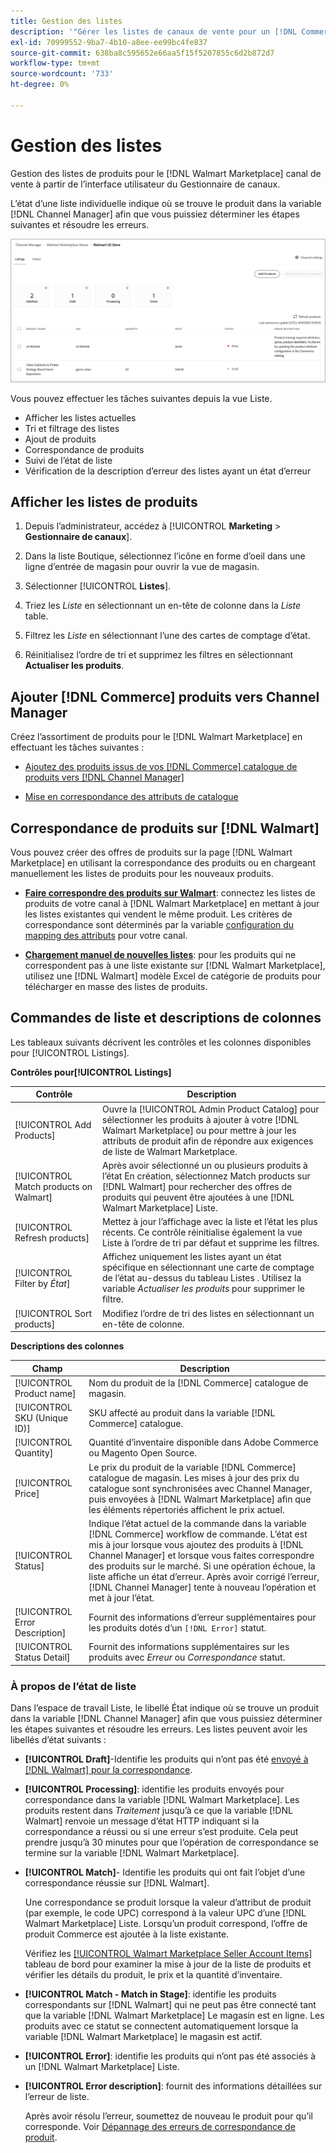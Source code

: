 ```yaml
---
title: Gestion des listes
description: '"Gérer les listes de canaux de vente pour un [!DNL Commerce] stocker avec le Gestionnaire de canaux pour Adobe Commerce et Magento Open Source."'
exl-id: 70999552-9ba7-4b10-a8ee-ee99bc4fe837
source-git-commit: 638ba8c595652e66aa5f15f5207855c6d2b872d7
workflow-type: tm+mt
source-wordcount: '733'
ht-degree: 0%

---
```


# Gestion des listes

Gestion des listes de produits pour le [!DNL Walmart Marketplace] canal de vente à partir de l’interface utilisateur du Gestionnaire de canaux.

L’état d’une liste individuelle indique où se trouve le produit dans la variable [!DNL Channel Manager] afin que vous puissiez déterminer les étapes suivantes et résoudre les erreurs.

![Page Listes d’un canal de vente connecté](assets/listings-dashboard-view.png)

Vous pouvez effectuer les tâches suivantes depuis la vue Liste.

* Afficher les listes actuelles
* Tri et filtrage des listes
* Ajout de produits
* Correspondance de produits
* Suivi de l’état de liste
* Vérification de la description d’erreur des listes ayant un état d’erreur

## Afficher les listes de produits

1. Depuis l’administrateur, accédez à [!UICONTROL **Marketing** > **Gestionnaire de canaux**].

1. Dans la liste Boutique, sélectionnez l’icône en forme d’oeil dans une ligne d’entrée de magasin pour ouvrir la vue de magasin.

1. Sélectionner [!UICONTROL **Listes**].

1. Triez les *Liste* en sélectionnant un en-tête de colonne dans la *Liste* table.

1. Filtrez les *Liste* en sélectionnant l’une des cartes de comptage d’état.

1. Réinitialisez l’ordre de tri et supprimez les filtres en sélectionnant **Actualiser les produits**.

## Ajouter [!DNL Commerce] produits vers Channel Manager

Créez l’assortiment de produits pour le [!DNL Walmart Marketplace] en effectuant les tâches suivantes :

* [Ajoutez des produits issus de vos [!DNL Commerce] catalogue de produits vers [!DNL Channel Manager]](add-products-to-channel-store.md)

* [Mise en correspondance des attributs de catalogue](map-catalog-attributes.md#configure-product-attribute-settings)

## Correspondance de produits sur [!DNL Walmart]

Vous pouvez créer des offres de produits sur la page [!DNL Walmart Marketplace] en utilisant la correspondance des produits ou en chargeant manuellement les listes de produits pour les nouveaux produits.

* **[Faire correspondre des produits sur Walmart](connect-listings-to-marketplace.md)**: connectez les listes de produits de votre canal à [!DNL Walmart Marketplace] en mettant à jour les listes existantes qui vendent le même produit. Les critères de correspondance sont déterminés par la variable [configuration du mapping des attributs](map-catalog-attributes.md) pour votre canal.

* **[Chargement manuel de nouvelles listes](connect-listings-to-marketplace.md#upload-new-product-listings)**: pour les produits qui ne correspondent pas à une liste existante sur [!DNL Walmart Marketplace], utilisez une [!DNL Walmart] modèle Excel de catégorie de produits pour télécharger en masse des listes de produits.

## Commandes de liste et descriptions de colonnes

Les tableaux suivants décrivent les contrôles et les colonnes disponibles pour [!UICONTROL Listings].

**Contrôles pour[!UICONTROL Listings]**

| **Contrôle** | **Description** |
|----------------------------------------|--------------------------------------------------------------------------------------------------------------------------------------------------------------------------------------------------------------|
| [!UICONTROL Add Products] | Ouvre la [!UICONTROL Admin Product Catalog] pour sélectionner les produits à ajouter à votre [!DNL Walmart Marketplace] ou pour mettre à jour les attributs de produit afin de répondre aux exigences de liste de Walmart Marketplace. |
| [!UICONTROL Match products on Walmart] | Après avoir sélectionné un ou plusieurs produits à l’état En création, sélectionnez Match products sur [!DNL Walmart] pour rechercher des offres de produits qui peuvent être ajoutées à une [!DNL Walmart Marketplace] Liste. |
| [!UICONTROL Refresh products] | Mettez à jour l’affichage avec la liste et l’état les plus récents. Ce contrôle réinitialise également la vue Liste à l’ordre de tri par défaut et supprime les filtres. |
| [!UICONTROL Filter by *État*] | Affichez uniquement les listes ayant un état spécifique en sélectionnant une carte de comptage de l’état au-dessus du tableau Listes . Utilisez la variable *Actualiser les produits* pour supprimer le filtre. |
| [!UICONTROL Sort products] | Modifiez l’ordre de tri des listes en sélectionnant un en-tête de colonne. |


**Descriptions des colonnes**

| **Champ** | **Description** |
|--------------------------------|-------------------------------------------------------------------------------------------------------------------------------------------------------------------------------------------------------------------------------------------------------------------------------------------------------------------------------------------------------------------|
| [!UICONTROL Product name] | Nom du produit de la [!DNL Commerce] catalogue de magasin. |
| [!UICONTROL SKU (Unique ID)] | SKU affecté au produit dans la variable [!DNL Commerce] catalogue. |
| [!UICONTROL  Quantity] | Quantité d’inventaire disponible dans Adobe Commerce ou Magento Open Source. |
| [!UICONTROL Price] | Le prix du produit de la variable [!DNL Commerce] catalogue de magasin. Les mises à jour des prix du catalogue sont synchronisées avec Channel Manager, puis envoyées à [!DNL Walmart Marketplace]  afin que les éléments répertoriés affichent le prix actuel. |
| [!UICONTROL Status] | Indique l’état actuel de la commande dans la variable [!DNL Commerce] workflow de commande. L’état est mis à jour lorsque vous ajoutez des produits à [!DNL Channel Manager] et lorsque vous faites correspondre des produits sur le marché. Si une opération échoue, la liste affiche un état d’erreur. Après avoir corrigé l’erreur, [!DNL Channel Manager] tente à nouveau l’opération et met à jour l’état. |
| [!UICONTROL Error Description] | Fournit des informations d’erreur supplémentaires pour les produits dotés d’un `[!DNL Error]` statut. |
| [!UICONTROL Status Detail] | Fournit des informations supplémentaires sur les produits avec *Erreur* ou *Correspondance* statut. |

### À propos de l’état de liste

Dans l’espace de travail Liste, le libellé État indique où se trouve un produit dans la variable [!DNL Channel Manager] afin que vous puissiez déterminer les étapes suivantes et résoudre les erreurs. Les listes peuvent avoir les libellés d’état suivants :

* **[!UICONTROL Draft]**-Identifie les produits qui n’ont pas été [envoyé à [!DNL Walmart] pour la correspondance](connect-listings-to-marketplace.md#match-products).

* **[!UICONTROL Processing]**: identifie les produits envoyés pour correspondance dans la variable [!DNL Walmart Marketplace]. Les produits restent dans *Traitement* jusqu’à ce que la variable [!DNL Walmart] renvoie un message d’état HTTP indiquant si la correspondance a réussi ou si une erreur s’est produite. Cela peut prendre jusqu’à 30 minutes pour que l’opération de correspondance se termine sur la variable [!DNL Walmart Marketplace].

* **[!UICONTROL Match]**- Identifie les produits qui ont fait l’objet d’une correspondance réussie sur [!DNL Walmart].

   Une correspondance se produit lorsque la valeur d’attribut de produit (par exemple, le code UPC) correspond à la valeur UPC d’une [!DNL Walmart Marketplace] Liste. Lorsqu’un produit correspond, l’offre de produit Commerce est ajoutée à la liste existante.

   Vérifiez les [[!UICONTROL Walmart Marketplace Seller Account Items]](https://seller.walmart.com/items-and-inventory/manage-items) tableau de bord pour examiner la mise à jour de la liste de produits et vérifier les détails du produit, le prix et la quantité d’inventaire.

* **[!UICONTROL Match - Match in Stage]**: identifie les produits correspondants sur [!DNL Walmart] qui ne peut pas être connecté tant que la variable [!DNL Walmart Marketplace] Le magasin est en ligne. Les produits avec ce statut se connectent automatiquement lorsque la variable [!DNL Walmart Marketplace] le magasin est actif.

* **[!UICONTROL Error]**: identifie les produits qui n’ont pas été associés à un [!DNL Walmart Marketplace] Liste.

* **[!UICONTROL Error description]**: fournit des informations détaillées sur l’erreur de liste.

   Après avoir résolu l’erreur, soumettez de nouveau le produit pour qu’il corresponde. Voir [Dépannage des erreurs de correspondance de produit](connect-listings-to-marketplace.md#troubleshoot-product-match-errors).
